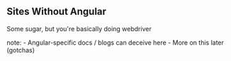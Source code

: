 ## Sites Without Angular

Some sugar, but you're basically doing webdriver

note:
	- Angular-specific docs / blogs can deceive here
	- More on this later (gotchas)